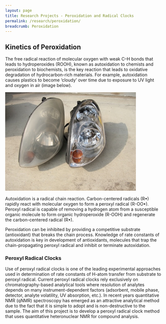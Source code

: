 ```yaml
---
layout: page
title: Research Projects - Peroxidation and Radical Clocks
permalink: /research/peroxidation/
breadcrumb: Peroxidation
---
```


## Kinetics of Peroxidation

The free radical reaction of molecular oxygen with weak C–H bonds that leads to hydroperoxides (ROOH), known as autoxidation to chemists and peroxidation to biochemists, is the key reaction that leads to oxidative degradation of hydrocarbon-rich materials. For example, autoxidation causes plastics to become ‘cloudy’ over time due to exposure to UV light and oxygen in air (image below).

![Foggy headlights](img/foggy-headlights.JPG)

Autoxidation is a radical chain reaction. Carbon-centered radicals (R•) rapidly react with molecular oxygen to form a peroxyl radical (R-OO•). Peroxyl radical is capable of removing a hydrogen atom from a susceptible organic molecule to form organic hydroperoxide (R-OOH) and regenerate the carbon-centered radical (R•).

Peroxidation can be inhibited by providing a competitive substrate (antioxidant) that breaks the chain process. Knowledge of rate constants of autoxidation is key in development of antioxidants, molecules that trap the chain-propagating peroxyl radical and inhibit or terminate autoxidation.

### Peroxyl Radical Clocks

Use of peroxyl radical clocks is one of the leading experimental approaches used in determination of rate constants of H-atom transfer from substrate to peroxyl radical. Current peroxyl radical clocks rely exclusively on chromatography-based analytical tools where resolution of analytes depends on many instrument-dependent factors (adsorbent, mobile phase, detector, analyte volatility, UV absorption, etc.). In recent years quantitative NMR (qNMR) spectroscopy has emerged as an attractive analytical method due to the fact that it is simple to adopt and is non-destructive to the sample. The aim of this project is to develop a peroxyl radical clock method that uses quantitative heteronuclear NMR for compound analysis.
